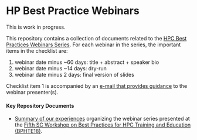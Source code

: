 # HP Best Practice Webinars

This is work in progress.

This repository contains a collection of documents related to the [HPC Best Practices Webinars Series](https://ideas-productivity.org/events/hpc-best-practices-webinars). 
For each webinar in the series, the important items in the checklist are:

1. webinar date minus ~60 days: title + abstract + speaker bio
1. webinar date minus ~14 days: dry-run
1. webinar date minus   2 days: final version of slides

Checklist item 1 is accompanied by an [e-mail that provides guidance](guidance.md) to the webinar presenter(s).

#### Key Repository Documents

- [Summary of our experiences](2019_JOCSE.pdf) organizing the webinar series presented at the [Fifth SC Workshop on
Best Practices for HPC Training and Education (BPHTE18)](https://sighpceducation.acm.org/BPHTE18.html).
